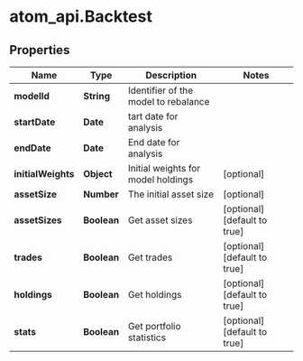 # atom_api.Backtest

## Properties
Name | Type | Description | Notes
------------ | ------------- | ------------- | -------------
**modelId** | **String** | Identifier of the model to rebalance | 
**startDate** | **Date** | tart date for analysis | 
**endDate** | **Date** | End date for analysis | 
**initialWeights** | **Object** | Initial weights for model holdings | [optional] 
**assetSize** | **Number** | The initial asset size | [optional] 
**assetSizes** | **Boolean** | Get asset sizes | [optional] [default to true]
**trades** | **Boolean** | Get trades | [optional] [default to true]
**holdings** | **Boolean** | Get holdings | [optional] [default to true]
**stats** | **Boolean** | Get portfolio statistics | [optional] [default to true]


